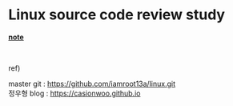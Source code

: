 Linux source code review study
========

**[note](note.md)**

<br>

ref)

master git : https://github.com/iamroot13a/linux.git
<br>
정우형 blog : https://casionwoo.github.io

